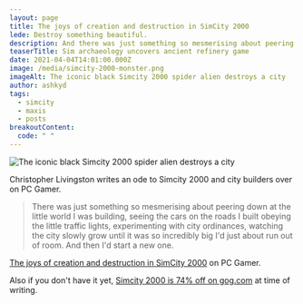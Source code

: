 ```yaml
---
layout: page
title: The joys of creation and destruction in SimCity 2000
lede: Destroy something beautiful.
description: And there was just something so mesmerising about peering down at the little world I was building, seeing the cars on the roads I built obeying the little traffic lights
teaserTitle: Sim archaeology uncovers ancient refinery game
date: 2021-04-04T14:01:00.000Z
image: /media/simcity-2000-monster.png
imageAlt: The iconic black Simcity 2000 spider alien destroys a city
author: ashkyd
tags:
  - simcity
  - maxis
  - posts
breakoutContent:
  code: " "
---
```

<img class="alignright" src="/media/simcity-2000-monster.png" alt="The iconic black Simcity 2000 spider alien destroys a city" />

Christopher Livingston writes an ode to Simcity 2000 and city builders over on PC Gamer.

> There was just something so mesmerising about peering down at the little world I was building, seeing the cars on the roads I built obeying the little traffic lights, experimenting with city ordinances, watching the city slowly grow until it was so incredibly big I'd just about run out of room. And then I'd start a new one.

[The joys of creation and destruction in SimCity 2000](https://www.pcgamer.com/au/the-joys-of-creation-and-destruction-in-simcity-2000/?region-switch=AU) on PC Gamer.

Also if you don't have it yet, [Simcity 2000 is 74% off on gog.com](https://www.gog.com/game/simcity_2000_special_edition) at time of writing.
